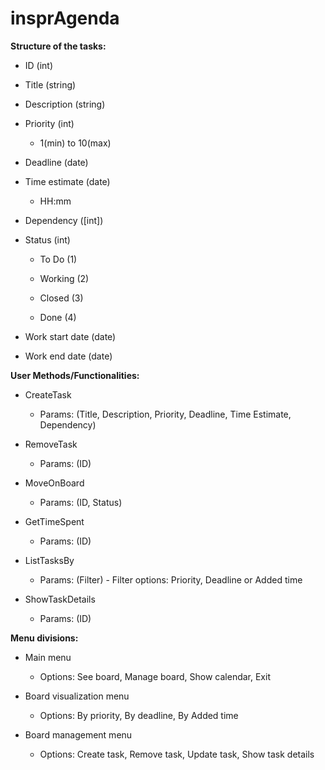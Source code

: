 
# insprAgenda

  

**Structure of the tasks:**

- ID (int)

- Title (string)

- Description (string)

- Priority (int)

  - 1(min) to 10(max)

- Deadline (date)

- Time estimate (date)

  - HH:mm

- Dependency ([int])

- Status (int)

  - To Do (1)

  - Working (2)

  - Closed (3)

  - Done (4)

- Work start date (date)

- Work end date (date)

  

**User Methods/Functionalities:**

- CreateTask

  - Params: (Title, Description, Priority, Deadline, Time Estimate, Dependency)

- RemoveTask

  - Params: (ID)

- MoveOnBoard

  - Params: (ID, Status)

- GetTimeSpent

  - Params: (ID)

- ListTasksBy

  - Params: (Filter) - Filter options: Priority, Deadline or Added time

- ShowTaskDetails

  - Params: (ID)

  

**Menu divisions:**

- Main menu

  - Options: See board, Manage board, Show calendar, Exit

- Board visualization menu

  - Options: By priority, By deadline, By Added time

- Board management menu

  - Options: Create task, Remove task, Update task, Show task details
